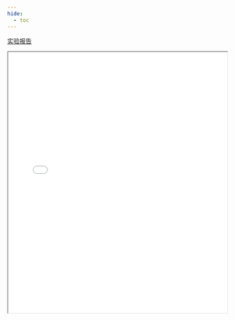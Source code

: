 ```yaml
---
hide:
  - toc
---
```

[实验报告](./Lab12.pdf)
<iframe src="../Lab12.pdf" width="100%" height="600px"></iframe>
